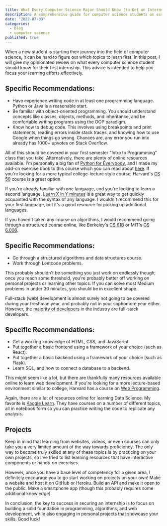```yaml
---
title: What Every Computer Science Major Should Know (to Get an Internship)
description: A comprehensive guide for computer science students on essential skills and knowledge for securing internships.
date: "2022-07-09"
categories:
  - blog
  - computer science
published: true
---
```


When a new student is starting their journey into the field of computer science, it can be hard to figure out which topics to learn first. In this post, I will give my opinionated review on what every computer science student should know for their first internship. This advice is intended to help you focus your learning efforts effectively.

## Specific Recommendations:

- Have experience writing code in at least one programming language. Python or Java is a reasonable start.
- Be familiar with object-oriented programming. You should understand concepts like classes, objects, methods, and inheritance, and be comfortable writing programs using the OOP paradigm.
- Know how to debug code. This involves using breakpoints and print statements, reading errors inside stack traces, and knowing how to use Google when things go wrong. Chances are, any error you run into already has 1000+ upvotes on Stack Overflow.

All of this should be covered in your first semester "Intro to Programming" class that you take. Alternatively, there are plenty of online resources available. I'm personally a big fan of [Python for Everybody](http://py4e.com/), and I made my add-on exercise book to this course which you can read about [here](https://saumikn.com/blog/an-interactive-exercise-book-to-learn-python-better/). If you're looking for a more typical college-lecture style course, Harvard's [CS 50](https://cs50.harvard.edu/python/2022/) course is a great option.

If you're already familiar with one language, and you're looking to learn a second language, [Learn X in Y minutes](https://learnxinyminutes.com) is a great way to get quickly acquainted with the syntax of any language. I wouldn't recommend this for your first language, but it's a good resource for picking up additional languages.

If you haven't taken any course on algorithms, I would recommend going through a structured course online, like Berkeley's [CS 61B](https://sp21.datastructur.es) or MIT's [CS 6.006](https://ocw.mit.edu/courses/6-006-introduction-to-algorithms-fall-2011/).

## Specific Recommendations:

- Go through a structured algorithms and data structures course.
- Work through Leetcode problems.

This probably shouldn't be something you just work on endlessly though; once you reach some threshold, you're probably better off working on personal projects or learning other topics. If you can solve most Medium problems in under 30 minutes, you should be in excellent shape.

Full-stack (web) development is almost surely not going to be covered during your freshman year, and probably not in your sophomore year either. However, the [majority of developers](https://insights.stackoverflow.com/survey/2021#developer-roles-dev-type-us) in the industry are full-stack developers.

## Specific Recommendations:

- Get a working knowledge of HTML, CSS, and JavaScript.
- Put together a basic frontend using a framework of your choice (such as React).
- Put together a basic backend using a framework of your choice (such as Flask).
- Learn SQL, and how to connect a database to a backend.

This might seem like a lot, but there are thankfully many resources available online to learn web development. If you're looking for a more lecture-based environment similar to college, Harvard has a course on [Web Programming](https://www.google.com/search?q=harvard+web+programming).

Again, there are a lot of resources online for learning Data Science. My favorite is [Kaggle Learn](http://kaggle.com/learn). They have courses on a number of different topics, all in notebook form so you can practice writing the code to replicate any analysis.

## Projects

Keep in mind that learning from websites, videos, or even courses can only take you a very limited amount of the way towards proficiency. The only way to become truly skilled at any of these topics is by practicing on your own projects, so I've tried to list learning resources that have interactive components or hands-on exercises.

However, once you have a base level of competency for a given area, I definitely encourage you to go start working on projects on your own! Make a website and host it on GitHub or Heroku. Build an API and make it open to the public. Make a smartphone app (though this probably requires some additional knowledge).

In conclusion, the key to success in securing an internship is to focus on building a solid foundation in programming, algorithms, and web development, while also engaging in personal projects that showcase your skills. Good luck!
